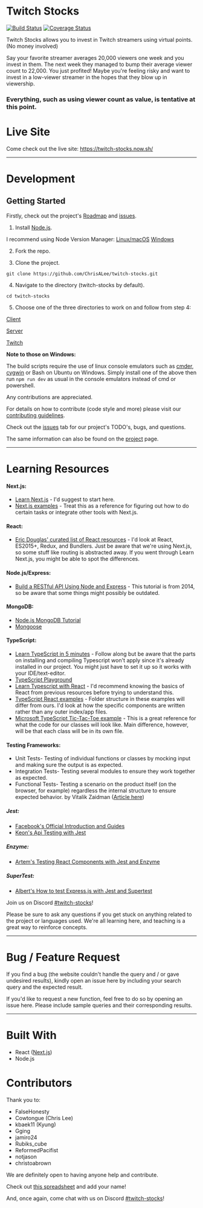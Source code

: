 # Twitch Stocks
[![Build Status](https://travis-ci.org/ChrisALee/twitch-stocks.svg?branch=master)](https://travis-ci.org/ChrisALee/twitch-stocks)
[![Coverage Status](https://coveralls.io/repos/github/ChrisALee/twitch-stocks/badge.svg)](https://coveralls.io/github/ChrisALee/twitch-stocks?branch=coveralls)


Twitch Stocks allows you to invest in Twitch streamers using virtual points. (No money involved)

Say your favorite streamer averages 20,000 viewers one week and you invest in them.
The next week they managed to bump their average viewer count to 22,000. You just profited!
Maybe you're feeling risky and want to invest in a low-viewer streamer in the hopes that they blow up in viewership.

### Everything, such as using viewer count as value, is tentative at this point.

# Live Site
Come check out the live site: https://twitch-stocks.now.sh/

---

# Development

## Getting Started

Firstly, check out the project's [Roadmap](https://github.com/ChrisALee/twitch-stocks/wiki/Roadmap) and [issues](https://github.com/ChrisALee/twitch-stocks/issues).

1. Install [Node.js](https://nodejs.org/en/ "Node.js").

I recommend using Node Version Manager: [Linux/macOS](https://github.com/creationix/nvm)  [Windows](https://github.com/coreybutler/nvm-windows)

2. Fork the repo.

3. Clone the project.

```
git clone https://github.com/ChrisALee/twitch-stocks.git
```

4. Navigate to the directory (twitch-stocks by default).

```
cd twitch-stocks
```

5. Choose one of the three directories to work on and follow from step 4:

[Client](https://github.com/ChrisALee/twitch-stocks/tree/master/client)


[Server](https://github.com/ChrisALee/twitch-stocks/tree/master/server)


[Twitch](https://github.com/ChrisALee/twitch-stocks/tree/master/twitch)

**Note to those on Windows:**

The build scripts require the use of linux console emulators such as [cmder](http://cmder.net/), [cygwin](https://www.cygwin.com/) or Bash on Ubuntu on Windows. Simply install one of the above then run `npm run dev` as usual in the console emulators instead of cmd or powershell.

Any contributions are appreciated.

For details on how to contribute (code style and more) please visit our [contributing guidelines](CONTRIBUTING.md).

Check out the [issues](https://github.com/ChrisALee/twitch-stocks/issues) tab for our project's TODO's, bugs, and questions.


The same information can also be found on the [project](https://github.com/ChrisALee/twitch-stocks/projects/1) page.

---

# Learning Resources

#### Next.js: 
* [Learn Next.js](https://learnnextjs.com/ "Learn Nextjs") - I'd suggest to start here.
* [Next.js examples](https://github.com/zeit/next.js/tree/v3-beta/examples "Next.js examples") - Treat this as a reference for figuring out how to do certain tasks or integrate other tools with Next.js.

#### React:
* [Eric Douglas' curated list of React resources](https://github.com/ericdouglas/react-learning) - I'd look at React, ES2015+, Redux, and Bundlers. Just be aware that we're using Next.js, so some stuff like routing is abstracted away. If you went through Learn Next.js, you might be able to spot the differences.

#### Node.js/Express:
* [Build a RESTful API Using Node and Express](https://scotch.io/tutorials/build-a-restful-api-using-node-and-express-4) - This tutorial is from 2014, so be aware that some things might possibly be outdated.

#### MongoDB:
* [Node.js MongoDB Tutorial](https://www.guru99.com/node-js-mongodb.html)
* [Mongoose](https://scotch.io/tutorials/using-mongoosejs-in-node-js-and-mongodb-applications)

#### TypeScript:
* [Learn TypeScript in 5 minutes](https://www.typescriptlang.org/docs/handbook/typescript-in-5-minutes.html) - Follow along but be aware that the parts on installing and compiling Typescript won't apply since it's already installed in our project. You might just have to set it up so it works with your IDE/text-editor.
* [TypeScript Playground](https://www.typescriptlang.org/play/index.html)
* [Learn Typescript with React](https://www.typescriptlang.org/docs/handbook/jsx.html) - I'd recommend knowing the basics of React from previous resources before trying to understand this.
* [TypeScript React examples](https://github.com/Lemoncode/react-typescript-samples) - Folder structure in these examples will differ from ours. I'd look at how the specific components are written rather than any outer index/app files.
* [Microsoft TypeScript Tic-Tac-Toe example](https://github.com/Microsoft/TypeScript-React-Conversion-Guide/blob/master/TicTacToe_TS/src/board.tsx) - This is a great reference for what the code for our classes will look like. Main difference, however, will be that each class will be in its own file.

#### Testing Frameworks:
* Unit Tests- Testing of individual functions or classes by mocking input and making sure the output is as expected.
* Integration Tests- Testing several modules to ensure they work together as expected.
* Functional Tests- Testing a scenario on the product itself (on the browser, for example) regardless the internal structure to ensure expected behavior.
by Vitalik Zaidman ([Article here](https://medium.com/powtoon-engineering/a-complete-guide-to-testing-javascript-in-2017-a217b4cd5a2a))

##### Jest:
* [Facebook's Official Introduction and Guides](https://facebook.github.io/jest/docs/getting-started.html#content)
* [Keon's Api Testing with Jest](https://hackernoon.com/api-testing-with-jest-d1ab74005c0a)

##### Enzyme:
* [Artem's Testing React Components with Jest and Enzyme](https://hackernoon.com/testing-react-components-with-jest-and-enzyme-41d592c174f)

##### SuperTest:
* [Albert's How to test Express.js with Jest and Supertest](http://www.albertgao.xyz/2017/05/24/how-to-test-expressjs-with-jest-and-supertest/)

Join us on Discord [#twitch-stocks](https://discord.gg/TWtSNdQ "#twitch-stocks")!

Please be sure to ask any questions if you get stuck on anything related to the project or languages used.
We're all learning here, and teaching is a great way to reinforce concepts.

---

# Bug / Feature Request

If you find a bug (the website couldn't handle the query and / or gave undesired results), kindly open an issue here by including your search query and the expected result.

If you'd like to request a new function, feel free to do so by opening an issue here. Please include sample queries and their corresponding results.

---

# Built With

* React ([Next.js](https://github.com/zeit/next.js "Next.js"))
* Node.js


# Contributors

Thank you to:

* FalseHonesty
* Cowtongue (Chris Lee)
* kbaek11 (Kyung)
* Gging
* jamiro24
* Rubiks_cube
* ReformedPacifist
* notjason
* christoabrown


We are definitely open to having anyone help and contribute.


Check out [this spreadsheet](https://docs.google.com/spreadsheets/d/1bagEOztm2Xc8Jy4QuxvFzflC8ZwQ6hvCaJcULJ9OEAU/edit#gid=0<Paste>) and add your name!


And, once again, come chat with us on Discord [#twitch-stocks](https://discord.gg/TWtSNdQ "#twitch-stocks")!

